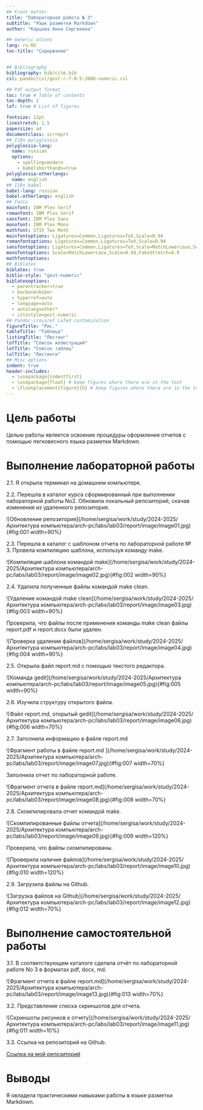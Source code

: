 ```yaml
---
## Front matter
title: "Лабораторная работа № 3"
subtitle: "Язык разметки Markdown"
author: "Карцова Анна Сергеевна"

## Generic otions
lang: ru-RU
toc-title: "Содержание"


## Bibliography
bibliography: bib/cite.bib
csl: pandoc/csl/gost-r-7-0-5-2008-numeric.csl

## Pdf output format
toc: true # Table of contents
toc-depth: 2
lof: true # List of figures

fontsize: 12pt
linestretch: 1.5
papersize: a4
documentclass: scrreprt
## I18n polyglossia
polyglossia-lang:
  name: russian
  options:
	- spelling=modern
	- babelshorthands=true
polyglossia-otherlangs:
  name: english
## I18n babel
babel-lang: russian
babel-otherlangs: english
## Fonts
mainfont: IBM Plex Serif
romanfont: IBM Plex Serif
sansfont: IBM Plex Sans
monofont: IBM Plex Mono
mathfont: STIX Two Math
mainfontoptions: Ligatures=Common,Ligatures=TeX,Scale=0.94
romanfontoptions: Ligatures=Common,Ligatures=TeX,Scale=0.94
sansfontoptions: Ligatures=Common,Ligatures=TeX,Scale=MatchLowercase,Scale=0.94
monofontoptions: Scale=MatchLowercase,Scale=0.94,FakeStretch=0.9
mathfontoptions:
## Biblatex
biblatex: true
biblio-style: "gost-numeric"
biblatexoptions:
  - parentracker=true
  - backend=biber
  - hyperref=auto
  - language=auto
  - autolang=other*
  - citestyle=gost-numeric
## Pandoc-crossref LaTeX customization
figureTitle: "Рис."
tableTitle: "Таблица"
listingTitle: "Листинг"
lofTitle: "Список иллюстраций"
lotTitle: "Список таблиц"
lolTitle: "Листинги"
## Misc options
indent: true
header-includes:
  - \usepackage{indentfirst}
  - \usepackage{float} # keep figures where there are in the text
  - \floatplacement{figure}{H} # keep figures where there are in the text
---
```


# Цель работы

Целью работы является освоение процедуры оформления отчетов с помощью легковесного
языка разметки Markdown.


# Выполнение лабораторной работы

2.1. Я открыла терминал на домашнем компьютере.

2.2. Перешла в каталог курса сформированный при выполнении лабораторной работы No2. Обновила локальный репозиторий, скачав изменения из удаленного репозитория.

![Обновление репозитория](/home/sergisa/work/study/2024-2025/Архитектура компьютера/arch-pc/labs/lab03/report/image/image01.jpg){#fig:001 width=90%}

2.3. Перешла в каталог с шаблоном отчета по лабораторной работе № 3. Провела компиляцию шаблона, используя команду make.

![Компиляция шаблона командой make](/home/sergisa/work/study/2024-2025/Архитектура компьютера/arch-pc/labs/lab03/report/image/image02.jpg){#fig:002 width=90%}

2.4. Удалила полученные файлы командой make clean.

![Удаление командой make clean](/home/sergisa/work/study/2024-2025/Архитектура компьютера/arch-pc/labs/lab03/report/image/image03.jpg){#fig:003 width=90%}

Проверила, что файлы после применения команды make clean файлы report.pdf и report.docx были удален.

![Проверка удаления файлов](/home/sergisa/work/study/2024-2025/Архитектура компьютера/arch-pc/labs/lab03/report/image/image04.jpg){#fig:004 width=90%}

2.5. Открыла файл report.md с помощью текстого редактора.

![Команда gedit](/home/sergisa/work/study/2024-2025/Архитектура компьютера/arch-pc/labs/lab03/report/image/image05.jpg){#fig:005 width=90%}

2.6. Изучила структуру открытого файла.

![Файл report.md, открытый gedit](/home/sergisa/work/study/2024-2025/Архитектура компьютера/arch-pc/labs/lab03/report/image/image06.jpg){#fig:006 width=70%}

2.7. Заполнила информацию в файле report.md 

![Фрагмент работы в файле report.md  ](/home/sergisa/work/study/2024-2025/Архитектура компьютера/arch-pc/labs/lab03/report/image/image07.jpg){#fig:007 width=70%}

Заполнила отчет по лабораторной работе.

![Фрагмент отчета в файле report.md](/home/sergisa/work/study/2024-2025/Архитектура компьютера/arch-pc/labs/lab03/report/image/image08.jpg){#fig:008 width=70%}

2.8. Скомпилировала отчет командой make.

![Скомпилированные файлы отчета](/home/sergisa/work/study/2024-2025/Архитектура компьютера/arch-pc/labs/lab03/report/image/image09.jpg){#fig:009 width=120%}

Проверила, что файлы скомпилированы.

![Проверила наличие файлов](/home/sergisa/work/study/2024-2025/Архитектура компьютера/arch-pc/labs/lab03/report/image/image10.jpg){#fig:010 width=120%}

2.9. Загрузила файлы на Github.

![Загрузка файлов на Github](/home/sergisa/work/study/2024-2025/Архитектура компьютера/arch-pc/labs/lab03/report/image/image12.jpg){#fig:012 width=70%}

# Выполнение самостоятельной работы

3.1. В соответствующем каталоге сделала отчёт по лабораторной работе No 3 в форматах pdf, docx, md.

![Фрагмент отчета в файле report.md](/home/sergisa/work/study/2024-2025/Архитектура компьютера/arch-pc/labs/lab03/report/image/image13.jpg){#fig:013 width=70%}

3.2. Представление списка скриншотов для отчета.

![Скриншоты рисунков к отчету](/home/sergisa/work/study/2024-2025/Архитектура компьютера/arch-pc/labs/lab03/report/image/image11.jpg){#fig:011 width=10%}

3.3. Ссылка на репозиторий на Github.

[Ссылка на мой репозиторий](https://github.com/nura1234567/study_2024-2025_arh-pc/blob/master/labs/lab03/report/report.md)



# Выводы

Я овладела практическими навыками работы в языке разметки Markdown.



